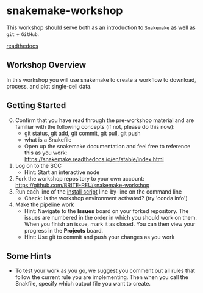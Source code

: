 # snakemake-workshop
This workshop should serve both as an introduction to `Snakemake` as well as `git` + `GitHub`. 

[readthedocs](https://programming-workshops.readthedocs.io/en/latest/workshops/04_git_cv/04_version_control_with_git_workshop.html)

## Workshop Overview
In this workshop you will use snakemake to create a workflow to download, process, and plot single-cell data.

## Getting Started
0. Confirm that you have read through the pre-workshop material and are familiar with the following concepts (if not, please do this now):
    - git status, git add, git commit, git pull, git push
    - what is a Snakefile
    - Open up the snakemake documentation and feel free to reference this as you work: <https://snakemake.readthedocs.io/en/stable/index.html>
1. Log on to the SCC
    - Hint: Start an interactive node
2. Fork the workshop repository to your own account: <https://github.com/BRITE-REU/snakemake-workshop>
3. Run each line of the [install script](install.sh) line-by-line on the command line
    - Check: Is the workshop environment activated? (try 'conda info')
4. Make the pipeline work
    - Hint: Navigate to the **Issues** board on your forked repository. The issues are numbered in the order in which you should work on them. When you finish an issue, mark it as closed. You can then view your progress in the **Projects** board.
    - Hint: Use git to commit and push your changes as you work

## Some Hints
- To test your work as you go, we suggest you comment out all rules that follow the current rule you are implementing. Then when you call the Snakfile, specify which output file you want to create. 
